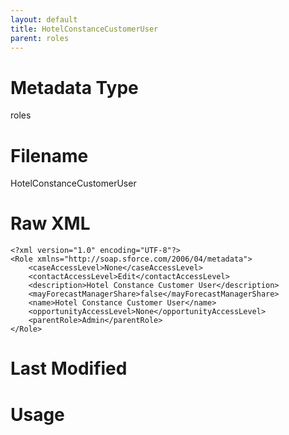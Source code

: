 ```yaml
---
layout: default
title: HotelConstanceCustomerUser
parent: roles
---
```

# Metadata Type
roles


# Filename 
HotelConstanceCustomerUser


# Raw XML
```
<?xml version="1.0" encoding="UTF-8"?>
<Role xmlns="http://soap.sforce.com/2006/04/metadata">
    <caseAccessLevel>None</caseAccessLevel>
    <contactAccessLevel>Edit</contactAccessLevel>
    <description>Hotel Constance Customer User</description>
    <mayForecastManagerShare>false</mayForecastManagerShare>
    <name>Hotel Constance Customer User</name>
    <opportunityAccessLevel>None</opportunityAccessLevel>
    <parentRole>Admin</parentRole>
</Role>
```


# Last Modified


# Usage
